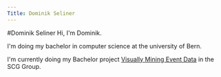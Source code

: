 ```yaml
---
Title: Dominik Seliner
---
```

#Dominik Seliner
Hi, I'm Dominik.

I'm doing my bachelor in computer science at the university of Bern.

I'm currently doing my Bachelor project [Visually Mining Event Data](%base_url%/wiki/projects/mastersbachelorsprojects/obsolete/Mining-event-data) in the SCG Group.
